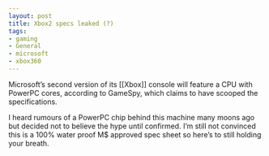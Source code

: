 ```yaml
---
layout: post
title: Xbox2 specs leaked (?)
tags:
- gaming
- General
- microsoft
- xbox360
---
```

Microsoft’s second version of its [[Xbox]] console will feature a CPU with PowerPC cores, according to GameSpy, which claims to have scooped the specifications.

I heard rumours of a PowerPC chip behind this machine many moons ago but decided not to believe the hype until confirmed. I’m still not convinced this is a 100% water proof M$ approved spec sheet so here’s to still holding your breath.
